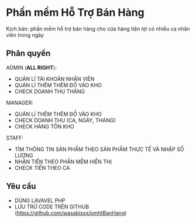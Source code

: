 
# Phần mềm Hỗ Trợ Bán Hàng

Kịch bản: phần mềm hỗ trợ bán hàng cho cửa hàng tiện lợi có nhiều ca nhân viên trong ngày



## Phân quyền

ADMIN (**ALL RIGHT**): 
- QUẢN LÍ TÀI KHOẢN NHÂN VIÊN 
- QUẢN LÍ THÊM THÊM ĐỒ VÀO KHO
- CHECK DOANH THU THÁNG

MANAGER:
- QUẢN LÍ THÊM THÊM ĐỒ VÀO KHO
- CHECK DOANH THU (CA, NGÀY, THÁNG)
- CHECK HÀNG TỒN KHO

STAFF:
- TÌM THÔNG TIN SẢN PHẨM THEO SẢN PHẨM THỰC TẾ VÀ NHẬP SỐ LƯỢNG
- NHẬN TIỀN THEO PHẦN MỀM HIỂN THỊ
- CHECK TIỀN THEO CA


## Yêu cầu

-   DÙNG LAVAVEL PHP 
-   LƯU TRỮ CODE TRÊN GITHUB (https://github.com/wasabixxx/pmhtBanHang)